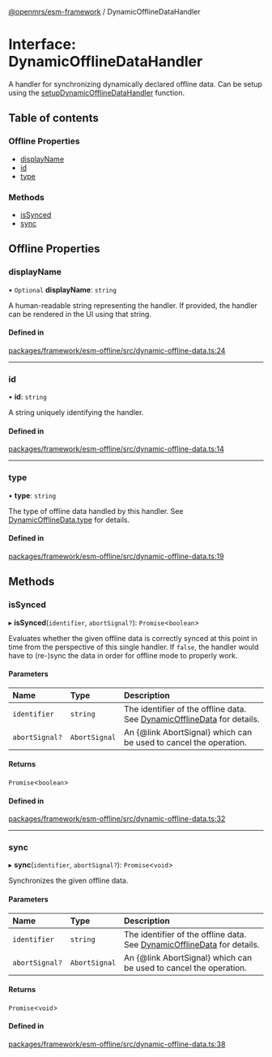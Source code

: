 [@openmrs/esm-framework](../API.md) / DynamicOfflineDataHandler

# Interface: DynamicOfflineDataHandler

A handler for synchronizing dynamically declared offline data.
Can be setup using the [setupDynamicOfflineDataHandler](../API.md#setupdynamicofflinedatahandler) function.

## Table of contents

### Offline Properties

- [displayName](DynamicOfflineDataHandler.md#displayname)
- [id](DynamicOfflineDataHandler.md#id)
- [type](DynamicOfflineDataHandler.md#type)

### Methods

- [isSynced](DynamicOfflineDataHandler.md#issynced)
- [sync](DynamicOfflineDataHandler.md#sync)

## Offline Properties

### displayName

• `Optional` **displayName**: `string`

A human-readable string representing the handler.
If provided, the handler can be rendered in the UI using that string.

#### Defined in

[packages/framework/esm-offline/src/dynamic-offline-data.ts:24](https://github.com/kirwea/openmrs-esm-core/blob/main/packages/framework/esm-offline/src/dynamic-offline-data.ts#L24)

___

### id

• **id**: `string`

A string uniquely identifying the handler.

#### Defined in

[packages/framework/esm-offline/src/dynamic-offline-data.ts:14](https://github.com/kirwea/openmrs-esm-core/blob/main/packages/framework/esm-offline/src/dynamic-offline-data.ts#L14)

___

### type

• **type**: `string`

The type of offline data handled by this handler.
See [DynamicOfflineData.type](DynamicOfflineData.md#type) for details.

#### Defined in

[packages/framework/esm-offline/src/dynamic-offline-data.ts:19](https://github.com/kirwea/openmrs-esm-core/blob/main/packages/framework/esm-offline/src/dynamic-offline-data.ts#L19)

## Methods

### isSynced

▸ **isSynced**(`identifier`, `abortSignal?`): `Promise`<`boolean`\>

Evaluates whether the given offline data is correctly synced at this point in time from the perspective
of this single handler.
If `false`, the handler would have to (re-)sync the data in order for offline mode to properly work.

#### Parameters

| Name | Type | Description |
| :------ | :------ | :------ |
| `identifier` | `string` | The identifier of the offline data. See [DynamicOfflineData](DynamicOfflineData.md) for details. |
| `abortSignal?` | `AbortSignal` | An {@link AbortSignal} which can be used to cancel the operation. |

#### Returns

`Promise`<`boolean`\>

#### Defined in

[packages/framework/esm-offline/src/dynamic-offline-data.ts:32](https://github.com/kirwea/openmrs-esm-core/blob/main/packages/framework/esm-offline/src/dynamic-offline-data.ts#L32)

___

### sync

▸ **sync**(`identifier`, `abortSignal?`): `Promise`<`void`\>

Synchronizes the given offline data.

#### Parameters

| Name | Type | Description |
| :------ | :------ | :------ |
| `identifier` | `string` | The identifier of the offline data. See [DynamicOfflineData](DynamicOfflineData.md) for details. |
| `abortSignal?` | `AbortSignal` | An {@link AbortSignal} which can be used to cancel the operation. |

#### Returns

`Promise`<`void`\>

#### Defined in

[packages/framework/esm-offline/src/dynamic-offline-data.ts:38](https://github.com/kirwea/openmrs-esm-core/blob/main/packages/framework/esm-offline/src/dynamic-offline-data.ts#L38)
